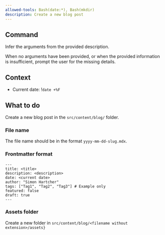 ```yaml
---
allowed-tools: Bash(date:*), Bash(mkdir)
description: Create a new blog post
---
```


## Command

Infer the arguments from the provided description.

When no arguments have been provided, or when the provided information is insufficient, prompt the user for the missing details.

## Context

- Current date: !`date +%F`

## What to do

Create a new blog post in the `src/content/blog/` folder.

### File name

The file name should be in the format `yyyy-mm-dd-slug.mdx`.

### Frontmatter format

```mdx
---
title: <title>
description: <description>
date: <current date>
author: "Simon Hartcher"
tags: ["Tag1", "Tag2", "Tag3"] # Example only
featured: false
draft: true
---
```

### Assets folder

Create a new folder in `src/content/blog/<filename without extension>/assets}`
